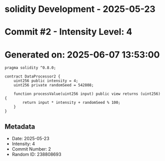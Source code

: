 ﻿# solidity Development - 2025-05-23
# Commit #2 - Intensity Level: 4
# Generated on: 2025-06-07 13:53:00
```solidity
pragma solidity ^0.8.0;

contract DataProcessor2 {
    uint256 public intensity = 4;
    uint256 private randomSeed = 542808;

    function processValue(uint256 input) public view returns (uint256) {
        return input * intensity + randomSeed % 100;
    }
}
```
## Metadata
- Date: 2025-05-23
- Intensity: 4
- Commit Number: 2
- Random ID: 238808693
